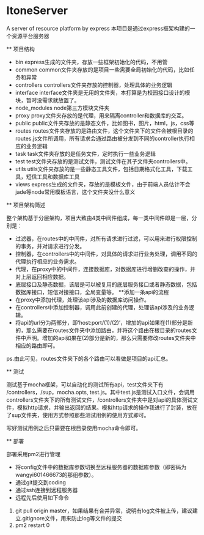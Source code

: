 # ItoneServer
A  server of resource platform by express
本项目是通过express框架构建的一个资源平台服务器

** 项目结构

- bin			express生成的文件夹，存放一些框架初始化的代码，不用管
- common		common文件夹存放的是项目一些需要全局初始化的代码，比如任务和异常
- controllers		controllers文件夹存放的控制器，处理具体的业务逻辑
- interface		interface文件夹是无用的文件夹，本打算是为校园接口设计的模块，暂时没需求就放置了。
- node_modules		node第三方模块文件夹
- proxy			proxy文件夹存放的是代理，用来隔离controller和数据库的交互。
- public		public文件夹存放的是静态文件，比如图书，图片，html，js，css等
- routes		routes文件夹存放的是路由文件，这个文件夹下的文件会被根目录的routes.js文件所调用，所有请求会通过路由被分发到不同的controller执行相应的业务逻辑
- task			task文件夹存放的是任务文件，定时执行一些业务逻辑
- test			test文件夹存放的是测试文件，测试文件在其子文件夹controllers中。
- utils			utils文件夹存放的是一些静态工具文件，包括日期格式化工具，下载工具，短信工具和数据库工具
- views			express生成的文件夹，存放的是模板文件，由于前端人员估计不会jade等node常用模板语言，这个文件夹没什么意义

** 项目架构简述

整个架构基于分层架构，项目大致由4类中间件组成，每一类中间件即是一层，分别是：
* 过滤器，在routes中的中间件，对所有请求进行过滤，可以用来进行权限控制的事务，并对请求进行分发。
* 控制器，在controllers中的中间件，对具体的请求进行业务处理，调用不同的代理执行相应的业务需求。
* 代理，在proxy中的中间件，连接数据库，对数据库进行增删改查的操作，并对上层返回相应数据。
* 底层接口及静态数据，该层是可以被复用的底层服务接口或者静态数据，包括数据库接口，短信对接接口，全局变量等。
**添加一条api的流程
* 在proxy中添加代理，处理该api涉及的数据库访问操作。
* 在controllers中添加控制器，调用此前创建的代理，处理该api涉及的业务逻辑。
* 将api的url分为两部分，即‘host:port/(1)/(2)’，增加的api如果在(1)部分是新的，那么需要在routes文件夹中添加路由，并将这个路由在根目录的routes文件中声明。增加的api如果在(2)部分是新的，那么只需要修改routes文件夹中相应的路由即可。

ps.由此可见，routes文件夹下的各个路由可以看做是项目的api汇总。

** 测试

测试基于mocha框架，可以自动化的测试所有api，test文件夹下有 /controllers，/sup，mocha.opts, test.js。其中test.js是测试入口文件，会调用controllers文件夹下的所有测试文件，/controllers文件夹中是对api的具体测试文件，模拟http请求，并输出返回的结果。模拟http请求的操作我进行了封装，放在了sup文件夹，使用方式参照那些测试用例的使用方式即可。

写好测试用例之后只需要在根目录使用mocha命令即可。

** 部署

部署采用pm2进行管理
* 将config文件中的数据库参数切换至远程服务器的数据库参数（即密码为wangyi601466673的那组参数）。
* 通过git提交到coding
* 通过ssh连接到远程服务器
* 远程先后使用如下命令
1. git pull origin master，如果结果有合并异常，说明有log文件被上传，建议建立.gitignore文件，用来防止log等文件的提交
2. pm2 restart 0
